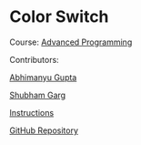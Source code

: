 # Color Switch

Course: [Advanced Programming](http://techtree.iiitd.edu.in/viewDescription/filename?=CSE201)

Contributors:

[Abhimanyu Gupta](https://github.com/0deadLock0)

[Shubham Garg](https://github.com/shubham19336)

[Instructions](https://drive.google.com/file/d/1I3G6xzSPOAEdxKNT5Zmw-2wCCWRuIBu6/view)

[GitHub Repository](https://github.com/0deadLock0/Color-Switch)
